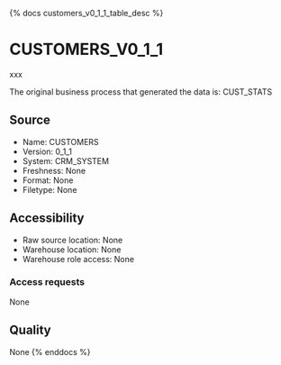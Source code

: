 {% docs customers_v0_1_1_table_desc %}

# CUSTOMERS_V0_1_1
xxx

The original business process that generated the data is: CUST_STATS

## Source
- Name: CUSTOMERS
- Version: 0_1_1
- System: CRM_SYSTEM
- Freshness: None
- Format: None
- Filetype: None

## Accessibility
- Raw source location: None
- Warehouse location: None
- Warehouse role access: None

### Access requests
None

## Quality
None
{% enddocs %}
